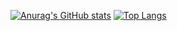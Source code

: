 [![Anurag's GitHub stats](https://github-readme-stats.vercel.app/api?username=yumenghan&count_private=true&show_icons=true&theme=redical&hide=stars,prs,issues)](https://github.com/anuraghazra/github-readme-stats)
[![Top Langs](https://github-readme-stats.vercel.app/api/top-langs/?username=yumenghan&layout=compact)](https://github.com/yumenghan/raftstore)
